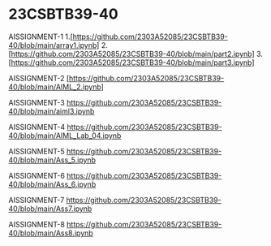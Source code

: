 # 23CSBTB39-40
AISSIGNMENT-1
1.[https://github.com/2303A52085/23CSBTB39-40/blob/main/array1.ipynb]
2.[https://github.com/2303A52085/23CSBTB39-40/blob/main/part2.ipynb]
3.[https://github.com/2303A52085/23CSBTB39-40/blob/main/part3.ipynb]

AISSIGNMENT-2
[https://github.com/2303A52085/23CSBTB39-40/blob/main/AIML_2.ipynb]

AISSIGNMENT-3
https://github.com/2303A52085/23CSBTB39-40/blob/main/aiml3.ipynb

AISSIGNMENT-4
https://github.com/2303A52085/23CSBTB39-40/blob/main/AIML_Lab_04.ipynb

AISSIGNMENT-5
https://github.com/2303A52085/23CSBTB39-40/blob/main/Ass_5.ipynb

AISSIGNMENT-6
https://github.com/2303A52085/23CSBTB39-40/blob/main/Ass_6.ipynb

AISSIGNMENT-7
https://github.com/2303A52085/23CSBTB39-40/blob/main/Ass7.ipynb

AISSIGNMENT-8
https://github.com/2303A52085/23CSBTB39-40/blob/main/Ass8.ipynb
